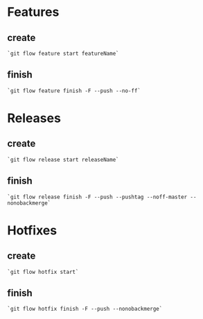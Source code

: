 # Features

## create
    `git flow feature start featureName`

## finish
    `git flow feature finish -F --push --no-ff`

# Releases
## create
    `git flow release start releaseName`
## finish
    `git flow release finish -F --push --pushtag --noff-master --nonobackmerge`

# Hotfixes
## create
    `git flow hotfix start`
## finish
    `git flow hotfix finish -F --push --nonobackmerge`
